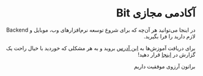 <div dir="rtl">
  
  # ‫آکادمی مجازی ‌Bit
  در اینجا می‌توانید هر آن‌چه که برای شروع توسعه‌ نرم‌افزارهای وب، موبایل و‫ Backend لازم دارید را فرا بگیرید.

برای دریافت آموزش‌ها به [این آدرس](https://github.com/bitfoundation/bit-academy/tree/develop/web) بروید و به هر مشکلی که خوردید با خیال راحت یک گزارش در [اینجا](https://github.com/bitfoundation/bit-academy/issues/new) قرار دهید!

براتون آرزوی موفقیت داریم

</div>
